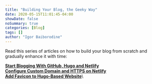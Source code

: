 ```yaml
---
title: "Building Your Blog, the Geeky Way"
date: 2020-05-15T11:01:45-04:00
showDate: false
noSummary: true
categories: [Blog]
tags: []
author: "Igor Baiborodine"
---
```


Read this series of articles on how to build your blog from scratch and gradually enhance it with time:

**[Start Blogging With GitHub, Hugo and Netlify](https://www.kiroule.com/article/start-blogging-with-github-hugo-and-netlify/)**\
**[Configure Custom Domain and HTTPS on Netlify](https://www.kiroule.com/article/configure-custom-domain-and-https-in-netlify/)**\
**[Add Favicon to Hugo-Based Website](https://www.kiroule.com/article/add-favicon-to-hugo-based-website/)**\
